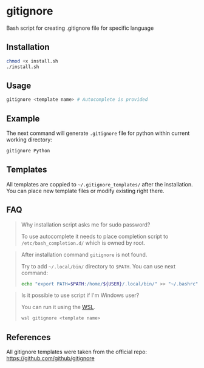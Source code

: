 # gitignore

Bash script for creating .gitignore file for specific language

## Installation
```bash
chmod +x install.sh
./install.sh 
```

## Usage
```bash
gitignore <template name> # Autocomplete is provided
```

## Example
The next command will generate `.gitignore` file for python within current working directory:
```bash
gitignore Python
```

## Templates
All templates are coppied to `~/.gitignore_templates/` after the installation. You can place new template files or modify existing right there. 

## FAQ
> Why installation script asks me for sudo password?
> 
> To use autocomplete it needs to place completion script to `/etc/bash_completion.d/` which is owned by root.

> After installation command `gitignore` is not found.
> 
> Try to add `~/.local/bin/` directory to `$PATH`. You can use next command:
> ```bash
> echo "export PATH=$PATH:/home/${USER}/.local/bin/" >> "~/.bashrc"
> ```

> Is it possible to use script if I'm Windows user?
>
> You can run it using the [WSL](https://learn.microsoft.com/en-us/windows/wsl/install).
> ```bash
> wsl gitignore <template name>
> ```

## References
All gitignore templates were taken from the official repo: https://github.com/github/gitignore
